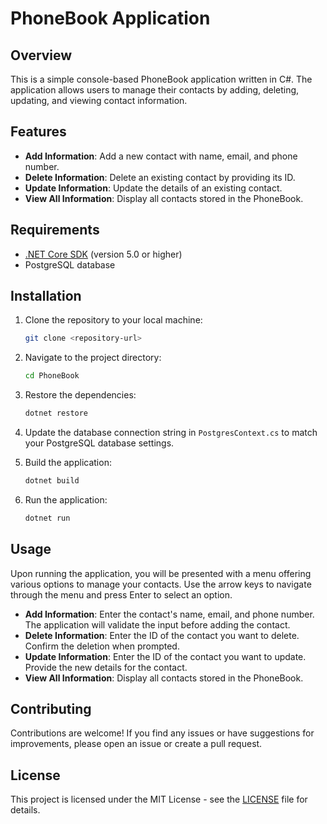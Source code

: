 # PhoneBook Application

## Overview

This is a simple console-based PhoneBook application written in C#. The application allows users to manage their contacts by adding, deleting, updating, and viewing contact information.

## Features

- **Add Information**: Add a new contact with name, email, and phone number.
- **Delete Information**: Delete an existing contact by providing its ID.
- **Update Information**: Update the details of an existing contact.
- **View All Information**: Display all contacts stored in the PhoneBook.

## Requirements

- [.NET Core SDK](https://dotnet.microsoft.com/download) (version 5.0 or higher)
- PostgreSQL database

## Installation

1. Clone the repository to your local machine:

    ```bash
    git clone <repository-url>
    ```

2. Navigate to the project directory:

    ```bash
    cd PhoneBook
    ```

3. Restore the dependencies:

    ```bash
    dotnet restore
    ```

4. Update the database connection string in `PostgresContext.cs` to match your PostgreSQL database settings.

5. Build the application:

    ```bash
    dotnet build
    ```

6. Run the application:

    ```bash
    dotnet run
    ```

## Usage

Upon running the application, you will be presented with a menu offering various options to manage your contacts. Use the arrow keys to navigate through the menu and press Enter to select an option.

- **Add Information**: Enter the contact's name, email, and phone number. The application will validate the input before adding the contact.
- **Delete Information**: Enter the ID of the contact you want to delete. Confirm the deletion when prompted.
- **Update Information**: Enter the ID of the contact you want to update. Provide the new details for the contact.
- **View All Information**: Display all contacts stored in the PhoneBook.

## Contributing

Contributions are welcome! If you find any issues or have suggestions for improvements, please open an issue or create a pull request.

## License

This project is licensed under the MIT License - see the [LICENSE](LICENSE) file for details.

